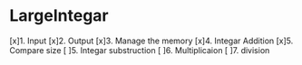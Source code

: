 # LargeIntegar
[x]1. Input
[x]2. Output
[x]3. Manage the memory
[x]4. Integar Addition
[x]5. Compare size
[ ]5. Integar substruction
[ ]6. Multiplicaion
[ ]7. division
